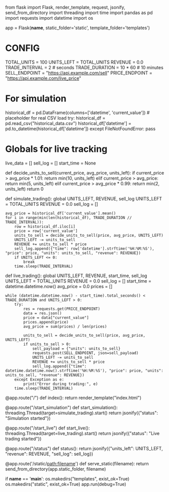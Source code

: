 from flask import Flask, render_template, request, jsonify, send_from_directory
import threading
import time
import pandas as pd
import requests
import datetime
import os

app = Flask(__name__, static_folder='static', template_folder='templates')

# CONFIG
TOTAL_UNITS = 100
UNITS_LEFT = TOTAL_UNITS
REVENUE = 0.0
TRADE_INTERVAL = 2  # seconds
TRADE_DURATION = 10 * 60  # 10 minutes
SELL_ENDPOINT = "https://api.example.com/sell"
PRICE_ENDPOINT = "https://api.example.com/live_price"

# For simulation
historical_df = pd.DataFrame(columns=['datetime', 'current_value'])  # placeholder for real CSV load
try:
    historical_df = pd.read_csv("historical_data.csv")
    historical_df['datetime'] = pd.to_datetime(historical_df['datetime'])
except FileNotFoundError:
    pass

# Globals for live tracking
live_data = []
sell_log = []
start_time = None

def decide_units_to_sell(current_price, avg_price, units_left):
    if current_price > avg_price * 1.01:
        return min(10, units_left)
    elif current_price > avg_price:
        return min(5, units_left)
    elif current_price > avg_price * 0.99:
        return min(2, units_left)
    return 0

def simulate_trading():
    global UNITS_LEFT, REVENUE, sell_log
    UNITS_LEFT = TOTAL_UNITS
    REVENUE = 0.0
    sell_log = []

    avg_price = historical_df['current_value'].mean()
    for i in range(min(len(historical_df), TRADE_DURATION // TRADE_INTERVAL)):
        row = historical_df.iloc[i]
        price = row['current_value']
        units_to_sell = decide_units_to_sell(price, avg_price, UNITS_LEFT)
        UNITS_LEFT -= units_to_sell
        REVENUE += units_to_sell * price
        sell_log.append({"time": row['datetime'].strftime('%H:%M:%S'), "price": price, "units": units_to_sell, "revenue": REVENUE})
        if UNITS_LEFT <= 0:
            break
        time.sleep(TRADE_INTERVAL)

def live_trading():
    global UNITS_LEFT, REVENUE, start_time, sell_log
    UNITS_LEFT = TOTAL_UNITS
    REVENUE = 0.0
    sell_log = []
    start_time = datetime.datetime.now()
    avg_price = 0.0
    prices = []

    while (datetime.datetime.now() - start_time).total_seconds() < TRADE_DURATION and UNITS_LEFT > 0:
        try:
            res = requests.get(PRICE_ENDPOINT)
            data = res.json()
            price = data["current_value"]
            prices.append(price)
            avg_price = sum(prices) / len(prices)

            units_to_sell = decide_units_to_sell(price, avg_price, UNITS_LEFT)
            if units_to_sell > 0:
                sell_payload = {"units": units_to_sell}
                requests.post(SELL_ENDPOINT, json=sell_payload)
                UNITS_LEFT -= units_to_sell
                REVENUE += units_to_sell * price
                sell_log.append({"time": datetime.datetime.now().strftime('%H:%M:%S'), "price": price, "units": units_to_sell, "revenue": REVENUE})
        except Exception as e:
            print("Error during trading:", e)
        time.sleep(TRADE_INTERVAL)

@app.route("/")
def index():
    return render_template("index.html")

@app.route("/start_simulation")
def start_simulation():
    threading.Thread(target=simulate_trading).start()
    return jsonify({"status": "Simulation started"})

@app.route("/start_live")
def start_live():
    threading.Thread(target=live_trading).start()
    return jsonify({"status": "Live trading started"})

@app.route("/status")
def status():
    return jsonify({"units_left": UNITS_LEFT, "revenue": REVENUE, "sell_log": sell_log})

@app.route('/static/<path:filename>')
def serve_static(filename):
    return send_from_directory(app.static_folder, filename)

if __name__ == '__main__':
    os.makedirs("templates", exist_ok=True)
    os.makedirs("static", exist_ok=True)
    app.run(debug=True)
